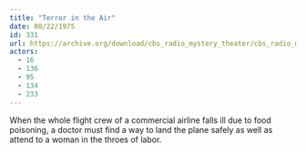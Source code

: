 ```yaml
---
title: "Terror in the Air"
date: 08/22/1975
id: 331
url: https://archive.org/download/cbs_radio_mystery_theater/cbs_radio_mystery_theater-0301-0350.zip/cbs_radio_mystery_theater-0301-0350%2Fcbsrmt_0331_terror_in_the_air.mp3
actors:
  - 16
  - 136
  - 95
  - 134
  - 233
---
```

When the whole flight crew of a commercial airline falls ill due to food poisoning, a doctor must find a way to land the plane safely as well as attend to a woman in the throes of labor.